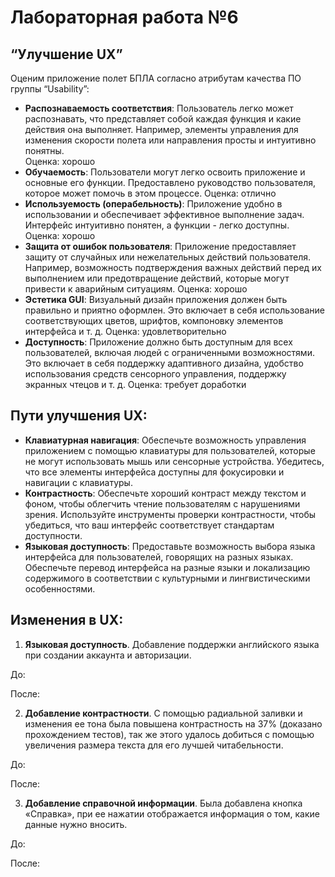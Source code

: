 # Лабораторная работа №6
## “Улучшение UX”

Оценим приложение полет БПЛА согласно атрибутам качества ПО группы “Usability”:
- **Распознаваемость соответствия**: Пользователь легко может распознавать, что представляет собой каждая функция и какие действия она выполняет. Например, элементы управления для изменения скорости полета или направления просты и интуитивно понятны.  
Оценка: хорошо
- **Обучаемость**: Пользователи могут легко освоить приложение и основные его функции. Предоставлено руководство пользователя, которое может помочь в этом процессе. 
Оценка: отлично
- **Используемость (операбельность)**: Приложение удобно в использовании и обеспечивает эффективное выполнение задач. Интерфейс интуитивно понятен, а функции - легко доступны. 
Оценка: хорошо
- **Защита от ошибок пользователя**: Приложение предоставляет защиту от случайных или нежелательных действий пользователя. Например, возможность подтверждения важных действий перед их выполнением или предотвращение действий, которые могут привести к аварийным ситуациям.
Оценка: хорошо
- **Эстетика GUI**: Визуальный дизайн приложения должен быть правильно и приятно оформлен. Это включает в себя использование соответствующих цветов, шрифтов, компоновку элементов интерфейса и т. д.
Оценка: удовлетворительно
- **Доступность**: Приложение должно быть доступным для всех пользователей, включая людей с ограниченными возможностями. Это включает в себя поддержку адаптивного дизайна, удобство использования средств сенсорного управления, поддержку экранных чтецов и т. д.
Оценка: требует доработки

## Пути улучшения UX:
- **Клавиатурная навигация**: Обеспечьте возможность управления приложением с помощью клавиатуры для пользователей, которые не могут использовать мышь или сенсорные устройства. Убедитесь, что все элементы интерфейса доступны для фокусировки и навигации с клавиатуры.
- **Контрастность**: Обеспечьте хороший контраст между текстом и фоном, чтобы облегчить чтение пользователям с нарушениями зрения. Используйте инструменты проверки контрастности, чтобы убедиться, что ваш интерфейс соответствует стандартам доступности.
- **Языковая доступность**: Предоставьте возможность выбора языка интерфейса для пользователей, говорящих на разных языках. Обеспечьте перевод интерфейса на разные языки и локализацию содержимого в соответствии с культурными и лингвистическими особенностями.

## Изменения в UX:
1. **Языковая доступность**.
Добавление поддержки английского языка при создании аккаунта и авторизации.

До:

[](1)

После:

[](2)

[](3)

2. **Добавление контрастности**.
С помощью радиальной заливки и изменения ее тона была повышена контрастность на 37% (доказано прохождением тестов), так же этого удалось добиться с помощью увеличения размера текста для его лучшей читабельности.

До:

[](4)

После:

[](5)


3. **Добавление справочной информации**.
Была добавлена кнопка «Справка», при ее нажатии отображается информация о том, какие данные нужно вносить.

До:

[](6)

После:

[](7)

[](8)
